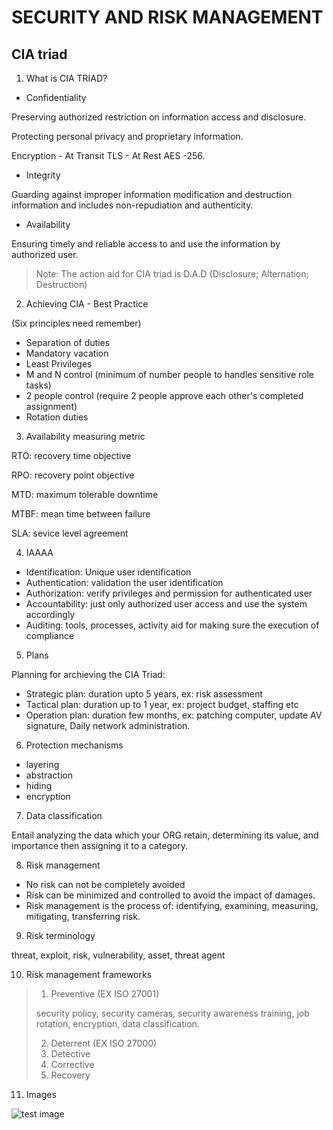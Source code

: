 # SECURITY AND RISK MANAGEMENT
## CIA triad

1. What is CIA TRIAD?

- Confidentiality

Preserving authorized restriction on information access and disclosure.

Protecting personal privacy and proprietary information.

Encryption - At Transit TLS - At Rest AES -256.  

- Integrity

Guarding against improper information modification and destruction information and includes non-repudiation and authenticity.

- Availability

Ensuring timely and reliable access to and use the information by authorized user.

> Note: The action aid for CIA triad is D.A.D (Disclosure; Alternation; Destruction)

2. Achieving CIA - Best Practice

(Six principles need remember)

- Separation of duties
- Mandatory vacation
- Least Privileges
- M and N control (minimum of number people to handles sensitive role tasks)
- 2 people control (require 2 people approve each other's completed assignment)
- Rotation duties

3. Availability measuring metric

RTO: recovery time objective

RPO: recovery point objective

MTD: maximum tolerable downtime

MTBF: mean time between failure

SLA: sevice level agreement

4. IAAAA

- Identification: Unique user identification
- Authentication: validation the user identification 
- Authorization: verify privileges and permission for authenticated user
- Accountability: just only authorized user access and use the system accordingly
- Auditing: tools, processes, activity aid for making sure the execution of compliance

5. Plans

Planning for archieving the CIA Triad:

- Strategic plan: duration upto 5 years, ex: risk assessment
- Tactical plan: duration up to 1 year, ex: project budget, staffing etc
- Operation plan: duration few months, ex: patching computer, update AV signature, Daily network administration.

6. Protection mechanisms

- layering
- abstraction
- hiding
- encryption

7. Data classification

Entail analyzing the data which your ORG retain, determining its value, and importance then assigning it to a category.

8. Risk management

- No risk can not be completely avoided
- Risk can be minimized and controlled to avoid the impact of damages.
- Risk management is the process of: identifying, examining, measuring, mitigating, transferring risk.

9. Risk terminology

threat, exploit, risk, vulnerability, asset, threat agent

10. Risk management frameworks

> 1. Preventive (EX ISO 27001)
> 
> security policy, security cameras, security awareness training, job rotation, encryption, data classification.
>
> 2. Deterrent (EX ISO 27000)
> 3. Detective
> 4. Corrective
> 5. Recovery 

11. Images

![test image](D:\Documents\Learning\CISSP\Image\Domain1 "domain 1")